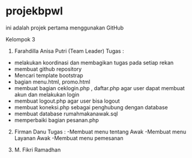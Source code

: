 # projekbpwl
ini adalah projek pertama menggunakan GitHub 

Kelompok 3
1. Farahdilla Anisa Putri (Team Leader)
Tugas :
- melakukan koordinasi dan membagikan tugas pada setiap rekan 
- membuat github repository
- Mencari template bootstrap
- bagian menu.html, promo.html
- membuat bagian ceklogin.php , daftar.php agar user dapat membuat akun dan melakukan login
- membuat logout.php agar user bisa logout
- membuat koneksi.php sebagai penghubung dengan database
- membuat database rumahmakanawak.sql
- memperbaiki bagian pesanan.php
2. Firman Danu
Tugas :
-Membuat menu tentang Awak
-Membuat menu Layanan Awak
-Membuat menu pemesanan 

3. M. Fikri Ramadhan
